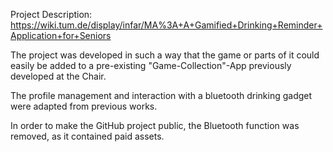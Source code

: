 Project Description:  
https://wiki.tum.de/display/infar/MA%3A+A+Gamified+Drinking+Reminder+Application+for+Seniors


The project was developed in such a way that the game or parts of it could easily be added to a pre-existing "Game-Collection"-App previously developed at the Chair.

The profile management and interaction with a bluetooth drinking gadget were adapted from previous works.

In order to make the GitHub project public, the Bluetooth function was removed, as it contained paid assets. 
